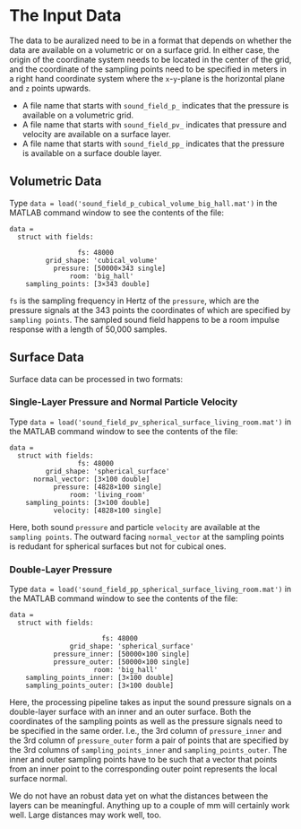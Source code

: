 # The Input Data

The data to be auralized need to be in a format that depends on whether the data are available on a volumetric or on a surface grid. In either case, the origin of the coordinate system needs to be located in the center of the grid, and the coordinate of the sampling points need to be specified in meters in a right hand coordinate system where the `x`-`y`-plane is the horizontal plane and `z` points upwards. 

* A file name that starts with `sound_field_p_` indicates that the pressure is available on a volumetric grid.
* A file name that starts with `sound_field_pv_` indicates that pressure and velocity are available on a surface layer.
* A file name that starts with `sound_field_pp_` indicates that the pressure is available on a surface double layer.



## Volumetric Data

Type `data = load('sound_field_p_cubical_volume_big_hall.mat')` in the MATLAB command window to see the contents of the file:

```
data = 
  struct with fields:
  
                 fs: 48000
         grid_shape: 'cubical_volume'
           pressure: [50000×343 single]
               room: 'big_hall'
    sampling_points: [3×343 double]
```

`fs` is the sampling frequency in Hertz of the `pressure`, which are the pressure signals at the 343 points the coordinates of which are specified by `sampling points`. The sampled sound field happens to be a room impulse response with a length of 50,000 samples.

## Surface Data

Surface data can be processed in two formats:

### Single-Layer Pressure and Normal Particle Velocity

Type `data = load('sound_field_pv_spherical_surface_living_room.mat')` in the MATLAB command window to see the contents of the file:

```
data = 
  struct with fields:
                 fs: 48000
         grid_shape: 'spherical_surface'
      normal_vector: [3×100 double]
           pressure: [4828×100 single]
               room: 'living_room'
    sampling_points: [3×100 double]
           velocity: [4828×100 single]
```

Here, both sound `pressure` and particle `velocity` are available at the `sampling points`. The outward facing `normal_vector` at the sampling points is redudant for spherical surfaces but not for cubical ones. 

### Double-Layer Pressure

Type `data = load('sound_field_pp_spherical_surface_living_room.mat')` in the MATLAB command window to see the contents of the file:

```
data = 
  struct with fields:
  
                       fs: 48000
               grid_shape: 'spherical_surface'
           pressure_inner: [50000×100 single]
           pressure_outer: [50000×100 single]
                     room: 'big_hall'
    sampling_points_inner: [3×100 double]
    sampling_points_outer: [3×100 double]
```

Here, the processing pipeline takes as input the sound pressure signals on a double-layer surface with an inner and an outer surface. Both the coordinates of the sampling points as well as the pressure signals need to be specified in the same order. I.e., the 3rd column of `pressure_inner` and the 3rd column of `pressure_outer` form a pair of points that are specified by the 3rd columns of `sampling_points_inner` and `sampling_points_outer`. The inner and outer sampling points have to be such that a vector that points from an inner point to the corresponding outer point represents the local surface normal.

We do not have an robust data yet on what the distances between the layers can be meaningful. Anything up to a couple of mm will certainly work well. Large distances may work well, too.

